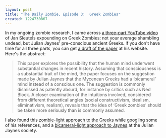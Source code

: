 ```yaml
---
layout: post
title: "The Daily Zombie, Episode 3:  Greek Zombies"
created: 1224730867
---
```

In my ongoing zombie research, I came across [a three-part YouTube video](http://www.youtube.com/watch?v=sUWsagq-CDU) of Jan Sleutels expounding on Greek Zombies:  not your average shambling undead, but Julian Jaynes' pre-conscious ancient Greeks.  If you don't have time for all three parts, you can get [a draft of the paper](http://jan.sleutels.com/teksten/zombies.pdf) at his website.<!--break-->  Here's the abstract:

> This paper explores the possibility that the human mind underwent substantial changes in recent history. Assuming that consciousness is a substantial trait of the mind, the paper focuses on the suggestion made by Julian Jaynes that the Mycenean Greeks had a ‘bicameral’ mind instead of a conscious one. The suggestion is commonly dismissed as patently absurd, for instance by critics such as Ned Block. A closer examination of the intuitions involved, considered from different theoretical angles (social constructivism, idealism, eliminativism, realism), reveals that the idea of ‘Greek zombies’ should be taken more seriously than is commonly assumed.

I also found this [zombie-light approach to the Greeks](http://www.arts.yorku.ca/phil/johnsond/publications/Greek/greek01.htm) while googling some of his references, and a [bicameral-light approach to Jaynes](http://www.julianjaynes.org/pdf/dennett_jaynes-software-archeology.pdf) at the Julian Jaynes society.

